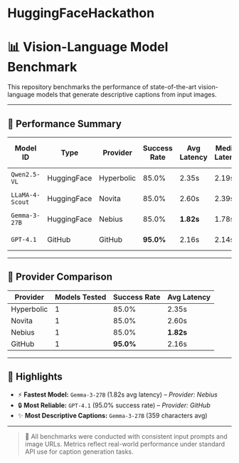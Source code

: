 # HuggingFaceHackathon

# 📊 Vision-Language Model Benchmark

This repository benchmarks the performance of state-of-the-art vision-language models that generate descriptive captions from input images.

---

## 🚀 Performance Summary

| Model ID        | Type        | Provider   | Success Rate | Avg Latency | Median Latency | Min / Max Latency | Avg Caption Length | Requests |
|------------------|-------------|------------|--------------|-------------|----------------|--------------------|---------------------|----------|
| `Qwen2.5-VL`     | HuggingFace | Hyperbolic | 85.0%        | 2.35s       | 2.19s          | 1.47s / 3.93s      | 296 chars           | 17 / 20  |
| `LLaMA-4-Scout`  | HuggingFace | Novita     | 85.0%        | 2.60s       | 2.39s          | 1.17s / 5.78s      | 243 chars           | 17 / 20  |
| `Gemma-3-27B`    | HuggingFace | Nebius     | 85.0%        | **1.82s**   | 1.78s          | 1.32s / 2.40s      | **359 chars**       | 17 / 20  |
| `GPT-4.1`        | GitHub      | GitHub     | **95.0%**    | 2.16s       | 2.14s          | 1.20s / 3.82s      | 239 chars           | 19 / 20  |

---

## 🏢 Provider Comparison

| Provider    | Models Tested | Success Rate | Avg Latency |
|-------------|----------------|--------------|-------------|
| Hyperbolic  | 1              | 85.0%        | 2.35s       |
| Novita      | 1              | 85.0%        | 2.60s       |
| Nebius      | 1              | 85.0%        | **1.82s**   |
| GitHub      | 1              | **95.0%**    | 2.16s       |

---

## 🏅 Highlights

- ⚡ **Fastest Model:** `Gemma-3-27B` (1.82s avg latency) – *Provider: Nebius*
- 🔒 **Most Reliable:** `GPT-4.1` (95.0% success rate) – *Provider: GitHub*
- ✨ **Most Descriptive Captions:** `Gemma-3-27B` (359 characters avg)

---

> 📌 All benchmarks were conducted with consistent input prompts and image URLs. Metrics reflect real-world performance under standard API use for caption generation tasks.
